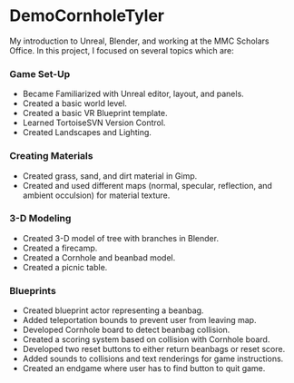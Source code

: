 # DemoCornholeTyler
My introduction to Unreal, Blender, and working at the MMC Scholars Office. In this project, I focused on several topics which are: 
### Game Set-Up
  * Became Familiarized with Unreal editor, layout, and panels.
  * Created a basic world level.
  * Created a basic VR Blueprint template.
  * Learned TortoiseSVN Version Control.
  * Created Landscapes and Lighting.

### Creating Materials
  * Created grass, sand, and dirt material in Gimp.
  * Created and used different maps (normal, specular, reflection, and ambient occulsion) for material texture. 

### 3-D Modeling
  * Created 3-D model of tree with branches in Blender.
  * Created a firecamp.
  * Created a Cornhole and beanbad model. 
  * Created a picnic table. 

### Blueprints
  * Created blueprint actor representing a beanbag.
  * Added teleportation bounds to prevent user from leaving map.
  * Developed Cornhole board to detect beanbag collision.
  * Created a scoring system based on collision with Cornhole board.
  * Developed two reset buttons to either return beanbags or reset score.
  * Added sounds to collisions and text renderings for game instructions.
  * Created an endgame where user has to find button to quit game. 
